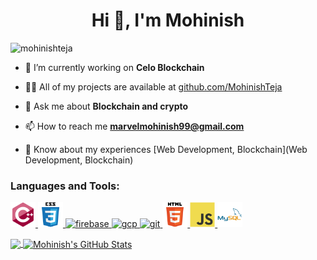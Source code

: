<h1 align="center">Hi 👋, I'm Mohinish</h1>
<p align="left"> <img src="https://komarev.com/ghpvc/?username=mohinishteja&label=Profile%20views&color=0e75b6&style=flat" alt="mohinishteja" /> </p>


- 🔭 I’m currently working on **Celo Blockchain**

- 👨‍💻 All of my projects are available at [github.com/MohinishTeja](github.com/MohinishTeja)

- 💬 Ask me about **Blockchain and crypto**

- 📫 How to reach me **marvelmohinish99@gmail.com**

- 📄 Know about my experiences [Web Development, Blockchain](Web Development, Blockchain)


<h3 align="left">Languages and Tools:</h3>
<p align="left"> <a href="https://www.w3schools.com/cpp/" target="_blank"> <img src="https://raw.githubusercontent.com/devicons/devicon/master/icons/cplusplus/cplusplus-original.svg" alt="cplusplus" width="40" height="40"/> </a> <a href="https://www.w3schools.com/css/" target="_blank"> <img src="https://raw.githubusercontent.com/devicons/devicon/master/icons/css3/css3-original-wordmark.svg" alt="css3" width="40" height="40"/> </a> <a href="https://firebase.google.com/" target="_blank"> <img src="https://www.vectorlogo.zone/logos/firebase/firebase-icon.svg" alt="firebase" width="40" height="40"/> </a> <a href="https://cloud.google.com" target="_blank"> <img src="https://www.vectorlogo.zone/logos/google_cloud/google_cloud-icon.svg" alt="gcp" width="40" height="40"/> </a> <a href="https://git-scm.com/" target="_blank"> <img src="https://www.vectorlogo.zone/logos/git-scm/git-scm-icon.svg" alt="git" width="40" height="40"/> </a> <a href="https://www.w3.org/html/" target="_blank"> <img src="https://raw.githubusercontent.com/devicons/devicon/master/icons/html5/html5-original-wordmark.svg" alt="html5" width="40" height="40"/> </a> <a href="https://developer.mozilla.org/en-US/docs/Web/JavaScript" target="_blank"> <img src="https://raw.githubusercontent.com/devicons/devicon/master/icons/javascript/javascript-original.svg" alt="javascript" width="40" height="40"/> </a> <a href="https://www.mysql.com/" target="_blank"> <img src="https://raw.githubusercontent.com/devicons/devicon/master/icons/mysql/mysql-original-wordmark.svg" alt="mysql" width="40" height="40"/> </a> </p>


<a href="https://github.com/MohinishTeja/MohinishTeja">
  <img align="center" src="https://github-readme-stats.vercel.app/api/top-langs/?username=mohinishteja&hide=java,html,scss&title_color=00ff7f&text_color=c9cacc&icon_color=2bbc8a&bg_color=1d1f21" />
</a>

<a href="https://github.com/MohinishTeja/MohinishTeja">
  <img align="center" src="https://github-readme-stats.vercel.app/api?username=mohinishteja&show_icons=true&line_height=27&count_private=true&title_color=00ff7f&text_color=c9cacc&icon_color=2bbc8a&bg_color=1d1f21" alt="Mohinish's GitHub Stats" />
</a>
